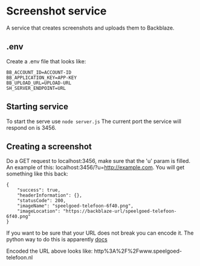# Screenshot service

A service that creates screenshots and uploads them to Backblaze.

## .env
Create a .env file that looks like:

```
BB_ACCOUNT_ID=ACCOUNT-ID
BB_APPLICATION_KEY=APP-KEY
BB_UPLOAD_URL=UPLOAD-URL
SH_SERVER_ENDPOINT=URL
```

## Starting service

To start the serve use `node server.js`
The current port the service will respond on is 3456.

## Creating a screenshot

Do a GET request to localhost:3456, make sure that the 'u' param is filled.
An example of this: localhost:3456/?u=http://example.com.
You will get something like this back:

```
{
    "success": true,
    "headerInformation": {},
    "statusCode": 200,
    "imageName": "speelgoed-telefoon-6f40.png",
    "imageLocation": "https://backblaze-url/speelgoed-telefoon-6f40.png"
}
```

If you want to be sure that your URL does not break you can encode it. The python way to do this is apparently [docs](https://docs.python.org/3/library/urllib.parse.html#urllib.parse.quote)

Encoded the URL above looks like: http%3A%2F%2Fwww.speelgoed-telefoon.nl
